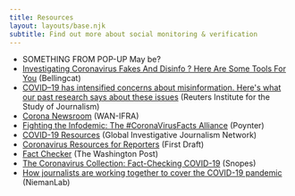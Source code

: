 ```yaml
---
title: Resources
layout: layouts/base.njk
subtitle: Find out more about social monitoring & verification
---
```


* SOMETHING FROM POP-UP May be? 
* [Investigating Coronavirus Fakes And Disinfo ? Here Are Some Tools For You](https://www.bellingcat.com/resources/2020/03/27/investigating-coronavirus-fakes-and-disinfo-here-are-some-tools-for-you/) (Bellingcat)
* [COVID–19 has intensified concerns about misinformation. Here's what our past research says about these issues](https://reutersinstitute.politics.ox.ac.uk/risj-review/covid-19-has-intensified-concerns-about-misinformation-heres-what-our-past-research) (Reuters Institute for the Study of Journalism)
* [Corona Newsroom](https://reutersinstitute.politics.ox.ac.uk/risj-review/covid-19-has-intensified-concerns-about-misinformation-heres-what-our-past-research) (WAN-IFRA)
* [Fighting the Infodemic: The #CoronaVirusFacts Alliance](https://www.poynter.org/coronavirusfactsalliance/) (Poynter)
* [COVID-19 Resources](https://helpdesk.gijn.org/support/solutions/articles/14000110817-covid-19-resources) (Global Investigative Journalism Network)
* [Coronavirus Resources for Reporters](https://firstdraftnews.org/long-form-article/coronavirus-resources-for-reporters/) (First Draft) 
* [Fact Checker](https://www.washingtonpost.com/news/fact-checker/) (The Washington Post)
* [The Coronavirus Collection: Fact-Checking COVID-19](https://www.snopes.com/collections/new-coronavirus-collection/) (Snopes)
* [How journalists are working together to cover the COVID-19 pandemic](https://www.niemanlab.org/2020/03/how-journalists-are-working-together-to-cover-the-covid-19-pandemic/) (NiemanLab)
